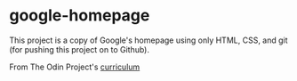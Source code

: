 # google-homepage

This project is a copy of Google's homepage using only HTML, CSS, and git (for
pushing this project on to Github).

From The Odin Project's [curriculum](https://www.theodinproject.com/courses/web-development-101/lessons/html-css)

